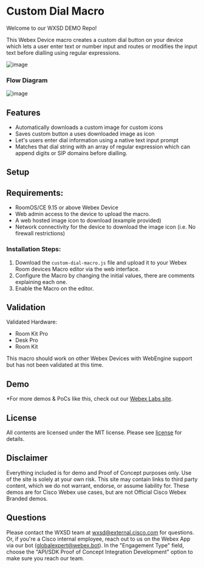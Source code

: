 # Custom Dial Macro

Welcome to our WXSD DEMO Repo!

This Webex Device macro creates a custom dial button on your device which lets a user enter text or number input and routes or modifies the input text before dialling using regular expressions.

![image](https://user-images.githubusercontent.com/21026209/235207422-f28d2b3c-f858-42dd-b14f-c25fa4237962.png)

### Flow Diagram

![image](https://user-images.githubusercontent.com/21026209/235206216-20d3dce8-c985-44df-a3bb-1a37db528f02.png)


## Features

- Automatically downloads a custom image for custom icons
- Saves custom button a uses downloaded image as icon
- Let's users enter dial information using a native text input prompt
- Matches that dial string with an array of regular expression which can append digits or SIP domains before dialling.


## Setup

## Requirements:

- RoomOS/CE 9.15 or above Webex Device
- Web admin access to the device to upload the macro.
- A web hosted image icon to download (example provided)
- Network connectivity for the device to download the image icon (i.e. No firewall restrictions)

### Installation Steps:

1. Download the ``custom-dial-macro.js`` file and upload it to your Webex Room devices Macro editor via the web interface.
2. Configure the Macro by changing the initial values, there are comments explaining each one.
3. Enable the Macro on the editor.


## Validation

Validated Hardware:

* Room Kit Pro
* Desk Pro
* Room Kit

This macro should work on other Webex Devices with WebEngine support but has not been validated at this time.

## Demo

*For more demos & PoCs like this, check out our [Webex Labs site](https://collabtoolbox.cisco.com/webex-labs).

## License

All contents are licensed under the MIT license. Please see [license](LICENSE) for details.


## Disclaimer

Everything included is for demo and Proof of Concept purposes only. Use of the site is solely at your own risk. This site may contain links to third party content, which we do not warrant, endorse, or assume liability for. These demos are for Cisco Webex use cases, but are not Official Cisco Webex Branded demos.


## Questions

Please contact the WXSD team at [wxsd@external.cisco.com](mailto:wxsd@external.cisco.com?subject=custom-dial-macro) for questions. Or, if you're a Cisco internal employee, reach out to us on the Webex App via our bot (globalexpert@webex.bot). In the "Engagement Type" field, choose the "API/SDK Proof of Concept Integration Development" option to make sure you reach our team. 
